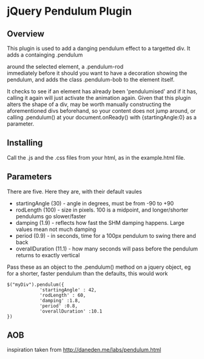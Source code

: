 # jQuery Pendulum Plugin

## Overview

This plugin is used to add a danging pendulum effect to a targetted div.  It adds a containging .pendulum <div> around the selected element, a .pendulum-rod <div> immediately before it should you want to have a decoration showing the pendulum, and adds the class .pendulum-bob to the element itself.

It checks to see if an element has already been 'pendulumised' and if it has, calling it again will just activate the animation again.  Given that this plugin alters the shape of a div, may be worth manually constructing the aforementioned divs beforehand, so your content does not jump around, or calling .pendulum() at your document.onReady() with {startingAngle:0} as a parameter.

## Installing

Call the .js and the .css files from your html, as in the example.html file.


## Parameters

There are five.  Here they are, with their default vaules

- startingAngle (30) - angle in degrees, must be from -90 to +90
- rodLength (100) - size in pixels.  100 is a midpoint, and longer/shorter pendulums go slower/faster
- damping (1.9) - reflects how fast the SHM damping happens.  Large values mean not much damping
- period (0.9) - in seconds, time for a 100px pendulum to swing there and back
- overallDuration (11.1) - how many seconds will pass before the pendulum returns to exactly vertical

Pass these as an object to the .pendulum() method on a jquery object, eg for a shorter, faster pendulum than the defaults, this would work

    $("myDiv").pendulum({
    			'startingAngle' : 42,
    			'rodLength' : 60,
    			'damping' :1.8,
    			'period' :0.8,
    			'overallDuration' :10.1
    })

## AOB

inspiration taken from http://daneden.me/labs/pendulum.html
